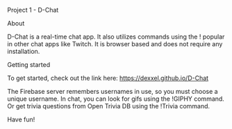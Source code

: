 Project 1 - D-Chat

About 

D-Chat is a real-time chat app. It also utilizes commands using the ! popular in other chat apps like Twitch. It is browser based and does not require any installation.

Getting started 

To get started, check out the link here: https://dexxel.github.io/D-Chat

The Firebase server remembers usernames in use, so you must choose a unique username. In chat, you can look for gifs using the !GIPHY command. Or get trivia questions from Open Trivia DB using the !Trivia command.

Have fun!
